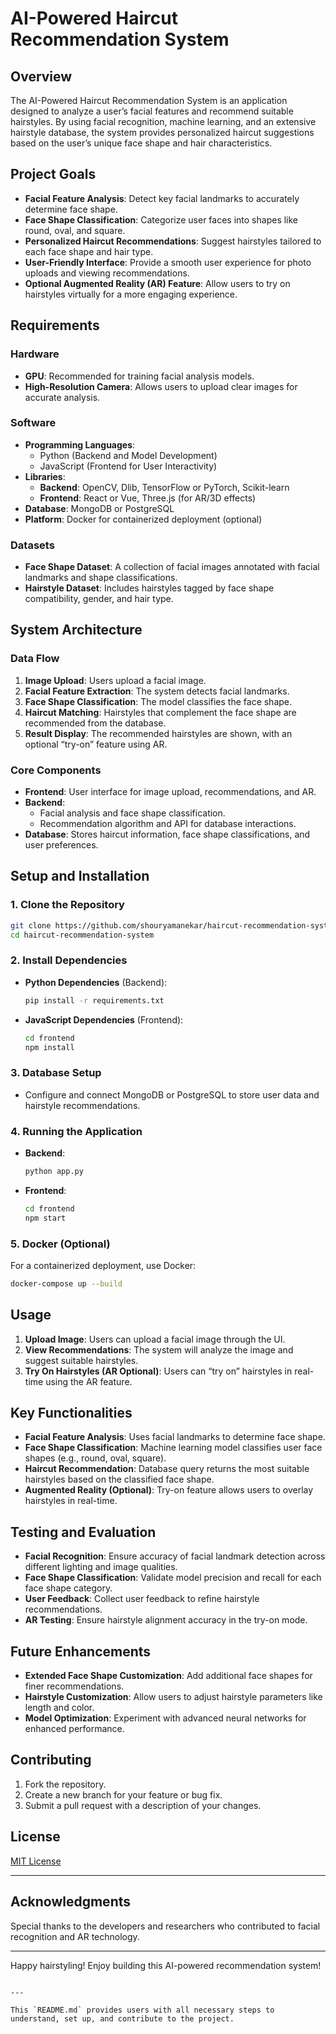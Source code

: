 
# AI-Powered Haircut Recommendation System

## Overview
The AI-Powered Haircut Recommendation System is an application designed to analyze a user’s facial features and recommend suitable hairstyles. By using facial recognition, machine learning, and an extensive hairstyle database, the system provides personalized haircut suggestions based on the user’s unique face shape and hair characteristics.

## Project Goals
- **Facial Feature Analysis**: Detect key facial landmarks to accurately determine face shape.
- **Face Shape Classification**: Categorize user faces into shapes like round, oval, and square.
- **Personalized Haircut Recommendations**: Suggest hairstyles tailored to each face shape and hair type.
- **User-Friendly Interface**: Provide a smooth user experience for photo uploads and viewing recommendations.
- **Optional Augmented Reality (AR) Feature**: Allow users to try on hairstyles virtually for a more engaging experience.

## Requirements

### Hardware
- **GPU**: Recommended for training facial analysis models.
- **High-Resolution Camera**: Allows users to upload clear images for accurate analysis.

### Software
- **Programming Languages**: 
  - Python (Backend and Model Development)
  - JavaScript (Frontend for User Interactivity)
- **Libraries**:
  - **Backend**: OpenCV, Dlib, TensorFlow or PyTorch, Scikit-learn
  - **Frontend**: React or Vue, Three.js (for AR/3D effects)
- **Database**: MongoDB or PostgreSQL
- **Platform**: Docker for containerized deployment (optional)

### Datasets
- **Face Shape Dataset**: A collection of facial images annotated with facial landmarks and shape classifications.
- **Hairstyle Dataset**: Includes hairstyles tagged by face shape compatibility, gender, and hair type.

## System Architecture

### Data Flow
1. **Image Upload**: Users upload a facial image.
2. **Facial Feature Extraction**: The system detects facial landmarks.
3. **Face Shape Classification**: The model classifies the face shape.
4. **Haircut Matching**: Hairstyles that complement the face shape are recommended from the database.
5. **Result Display**: The recommended hairstyles are shown, with an optional “try-on” feature using AR.

### Core Components
- **Frontend**: User interface for image upload, recommendations, and AR.
- **Backend**:
  - Facial analysis and face shape classification.
  - Recommendation algorithm and API for database interactions.
- **Database**: Stores haircut information, face shape classifications, and user preferences.

## Setup and Installation

### 1. Clone the Repository
```bash
git clone https://github.com/shouryamanekar/haircut-recommendation-system.git
cd haircut-recommendation-system
```

### 2. Install Dependencies
- **Python Dependencies** (Backend):
  ```bash
  pip install -r requirements.txt
  ```
- **JavaScript Dependencies** (Frontend):
  ```bash
  cd frontend
  npm install
  ```

### 3. Database Setup
- Configure and connect MongoDB or PostgreSQL to store user data and hairstyle recommendations.

### 4. Running the Application
- **Backend**:
  ```bash
  python app.py
  ```
- **Frontend**:
  ```bash
  cd frontend
  npm start
  ```

### 5. Docker (Optional)
For a containerized deployment, use Docker:
```bash
docker-compose up --build
```

## Usage
1. **Upload Image**: Users can upload a facial image through the UI.
2. **View Recommendations**: The system will analyze the image and suggest suitable hairstyles.
3. **Try On Hairstyles (AR Optional)**: Users can “try on” hairstyles in real-time using the AR feature.

## Key Functionalities

- **Facial Feature Analysis**: Uses facial landmarks to determine face shape.
- **Face Shape Classification**: Machine learning model classifies user face shapes (e.g., round, oval, square).
- **Haircut Recommendation**: Database query returns the most suitable hairstyles based on the classified face shape.
- **Augmented Reality (Optional)**: Try-on feature allows users to overlay hairstyles in real-time.

## Testing and Evaluation
- **Facial Recognition**: Ensure accuracy of facial landmark detection across different lighting and image qualities.
- **Face Shape Classification**: Validate model precision and recall for each face shape category.
- **User Feedback**: Collect user feedback to refine hairstyle recommendations.
- **AR Testing**: Ensure hairstyle alignment accuracy in the try-on mode.

## Future Enhancements
- **Extended Face Shape Customization**: Add additional face shapes for finer recommendations.
- **Hairstyle Customization**: Allow users to adjust hairstyle parameters like length and color.
- **Model Optimization**: Experiment with advanced neural networks for enhanced performance.

## Contributing
1. Fork the repository.
2. Create a new branch for your feature or bug fix.
3. Submit a pull request with a description of your changes.

## License
[MIT License](LICENSE)

---

## Acknowledgments
Special thanks to the developers and researchers who contributed to facial recognition and AR technology.

---

Happy hairstyling! Enjoy building this AI-powered recommendation system!
```

---

This `README.md` provides users with all necessary steps to understand, set up, and contribute to the project.
